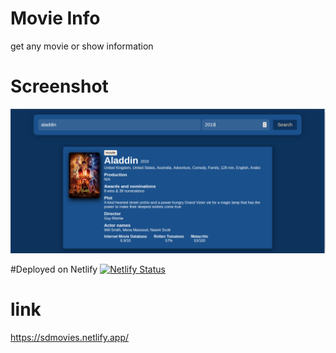 # Movie Info
get any movie or show information
# Screenshot
![screenshot](https://github.com/freakflames29/movie-info/blob/master/image.png)

#Deployed on Netlify
[![Netlify Status](https://api.netlify.com/api/v1/badges/6b5841e6-7e03-46a8-9978-0705ae500101/deploy-status)](https://app.netlify.com/sites/sdmovies/deploys)

# link
https://sdmovies.netlify.app/
